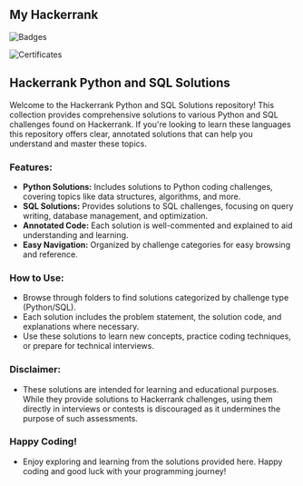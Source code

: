 ## My Hackerrank

![Badges](https://github.com/user-attachments/assets/1ec5b6d7-7a8b-4c7d-a9e0-701c72b24da0)

![Certificates](https://github.com/user-attachments/assets/f01cee3a-4e13-4a14-9a7c-275119aa475d)


## Hackerrank Python and SQL Solutions

Welcome to the Hackerrank Python and SQL Solutions repository! This collection provides comprehensive solutions to various Python and SQL challenges found on Hackerrank. If you're looking to learn these languages this repository offers clear, annotated solutions that can help you understand and master these topics.

### Features:
- **Python Solutions:** Includes solutions to Python coding challenges, covering topics like data structures, algorithms, and more.
- **SQL Solutions:** Provides solutions to SQL challenges, focusing on query writing, database management, and optimization.
- **Annotated Code:** Each solution is well-commented and explained to aid understanding and learning.
- **Easy Navigation:** Organized by challenge categories for easy browsing and reference.

### How to Use:
- Browse through folders to find solutions categorized by challenge type (Python/SQL).
- Each solution includes the problem statement, the solution code, and explanations where necessary.
- Use these solutions to learn new concepts, practice coding techniques, or prepare for technical interviews.

### Disclaimer:
- These solutions are intended for learning and educational purposes. While they provide solutions to Hackerrank challenges, using them directly in interviews or contests is discouraged as it undermines the purpose of such assessments.

### Happy Coding!
- Enjoy exploring and learning from the solutions provided here. Happy coding and good luck with your programming journey!
